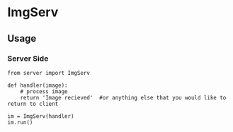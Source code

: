 # ImgServ

## Usage

### Server Side
```
from server import ImgServ

def handler(image):
    # process image
    return 'Image recieved'  #or anything else that you would like to return to client

im = ImgServ(handler)
im.run()
```
